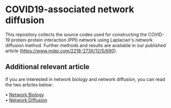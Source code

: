 # COVID19-associated network diffusion
This repository collects the source codes used for constructing the COVID-19 protein-protein interaction (PPI) network using Laplacian's network diffusion method. Further methods and results are available in our published article (https://www.mdpi.com/2218-273X/12/5/690).

## Additional relevant article
If you are interested in network biology and network diffusion, you can read the two articles below:

• [Network Biology](https://www.nature.com/articles/nrg1272)  
• [Network Diffusion](https://www.nature.com/articles/nrg.2017.38)  

